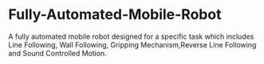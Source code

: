 # Fully-Automated-Mobile-Robot
A fully automated mobile robot designed for a specific task which includes Line Following, Wall Following, Gripping Mechanism,Reverse Line Following and Sound Controlled Motion.

